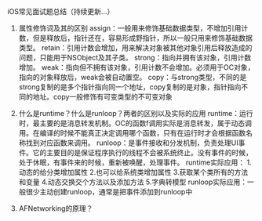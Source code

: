 iOS常见面试题总结（持续更新...）


1. 属性修饰词及其的区别
assign：一般用来修饰基础数据类型，不增加引用计数，但是释放后，指针还在，容易形成野指针，所以一般只用来修饰基础数据类型。
retain：引用计数会增加，用来解决对象被其他对象引用后释放造成的问题，只能用于NSObject及其子类。
strong：指向并拥有该对象，引用计数增加。
weak：指向但不拥有该对象，引用计数不会增加。必须用于OC对象，指向的对象释放后，weak会被自动置空。
copy：与strong类型，不同的是strong复制的是多个指针指向同一个地址，copy复制的是对象，指针指向不同的地址。copy一般修饰有可变类型的不可变对象


2. 什么是runtime？什么是runloop？两者的区别以及实际的应用
runtime：运行时，最主要的是消息转发机制。OC的函数f调用实际是消息转发，属于动态调用。在编译的时候不能真正决定调用哪个函数，只有在运行时才会根据函数名称找到对应函数来调用。
runloop：是事件接收和分发机制，负责处理UI事件。它的主要目的是保证程序执行的线程不会被系统终止。没有事件的时候，处于休眠，有事件来的时候，重新被唤醒，处理事件。
runtime实际应用：
    1.动态的给分类增加属性 
    2.也可以给系统类增加属性
    3.获取某个类所有的方法和变量
    4.动态交换交个方法以及添加方法
    5.字典转模型
runloop实际应用：一般很少主动创建runloop，通常是把事件添加到runloop中


3. AFNetworking的原理？



